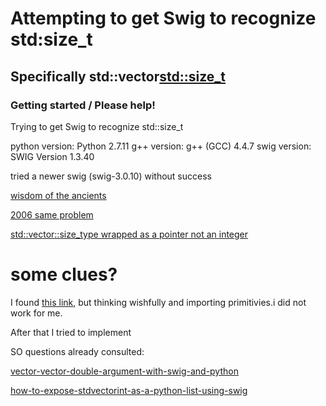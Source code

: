 # Attempting to get Swig to recognize std:size_t
## Specifically std::vector<std::size_t>

### Getting started / Please help!

Trying to get Swig to recognize std::size_t 

python version: Python 2.7.11
g++ version: g++ (GCC) 4.4.7
swig version: SWIG Version 1.3.40

tried a newer swig (swig-3.0.10) without success


[wisdom of the ancients](https://xkcd.com/979/)

[2006 same problem](http://swig.10945.n7.nabble.com/Bug-with-1-3-29-td2034.html)

[std::vector::size_type wrapped as a pointer not an integer](http://swig.10945.n7.nabble.com/std-vector-size-type-wrapped-as-a-pointer-not-an-integer-td7790.html)

# some clues?
I found [this link](https://github.com/c-abird/magnum.fe/blob/master/magnumfe/swig/typemaps/primitives.i), but thinking wishfully and importing primitivies.i did not work for me. 

After that I tried to implement

SO questions already consulted:

[vector-vector-double-argument-with-swig-and-python](http://stackoverflow.com/questions/5262479/vector-vector-double-argument-with-swig-and-python)

[how-to-expose-stdvectorint-as-a-python-list-using-swig](http://stackoverflow.com/questions/276769/how-to-expose-stdvectorint-as-a-python-list-using-swig)